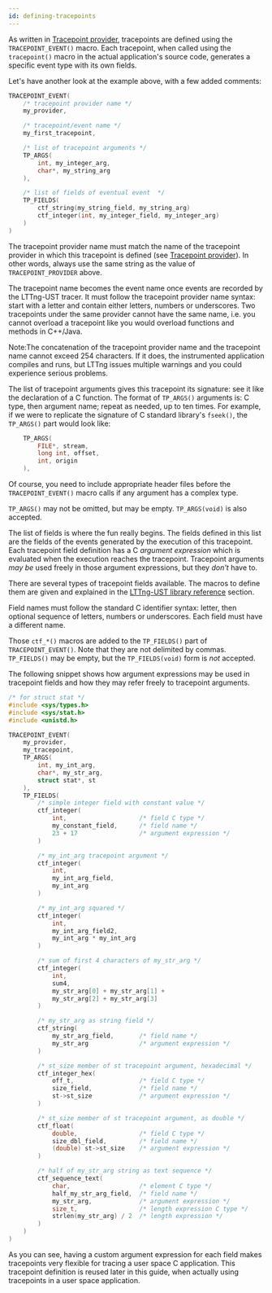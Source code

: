 ```yaml
---
id: defining-tracepoints
---
```


As written in [Tracepoint provider](#doc-tracepoint-provider),
tracepoints are defined using the
`TRACEPOINT_EVENT()` macro. Each tracepoint, when called using the
`tracepoint()` macro in the actual application's source code, generates
a specific event type with its own fields.

Let's have another look at the example above, with a few added comments:

~~~ c
TRACEPOINT_EVENT(
    /* tracepoint provider name */
    my_provider,

    /* tracepoint/event name */
    my_first_tracepoint,

    /* list of tracepoint arguments */
    TP_ARGS(
        int, my_integer_arg,
        char*, my_string_arg
    ),

    /* list of fields of eventual event  */
    TP_FIELDS(
        ctf_string(my_string_field, my_string_arg)
        ctf_integer(int, my_integer_field, my_integer_arg)
    )
)
~~~

The tracepoint provider name must match the name of the tracepoint
provider in which this tracepoint is defined
(see [Tracepoint provider](#doc-tracepoint-provider)). In other words,
always use the same string as the value of `TRACEPOINT_PROVIDER` above.

The tracepoint name becomes the event name once events are recorded
by the LTTng-UST tracer. It must follow the tracepoint provider name
syntax: start with a letter and contain either letters, numbers or
underscores. Two tracepoints under the same provider cannot have the
same name, i.e. you cannot overload a tracepoint like you would
overload functions and methods in C++/Java.

<div class="tip">
<p><span class="t">Note:</span>The concatenation of the tracepoint
provider name and the tracepoint name cannot exceed 254 characters. If
it does, the instrumented application compiles and runs, but LTTng
issues multiple warnings and you could experience serious problems.</p>
</div>

The list of tracepoint arguments gives this tracepoint its signature:
see it like the declaration of a C function. The format of `TP_ARGS()`
arguments is: C type, then argument name; repeat as needed, up to ten
times. For example, if we were to replicate the signature of C standard
library's `fseek()`, the `TP_ARGS()` part would look like:

~~~ c
    TP_ARGS(
        FILE*, stream,
        long int, offset,
        int, origin
    ),
~~~

Of course, you need to include appropriate header files before
the `TRACEPOINT_EVENT()` macro calls if any argument has a complex type.

`TP_ARGS()` may not be omitted, but may be empty. `TP_ARGS(void)` is
also accepted.

The list of fields is where the fun really begins. The fields defined
in this list are the fields of the events generated by the execution
of this tracepoint. Each tracepoint field definition has a C
_argument expression_ which is evaluated when the execution reaches
the tracepoint. Tracepoint arguments _may be_ used freely in those
argument expressions, but they _don't_ have to.

There are several types of tracepoint fields available. The macros to
define them are given and explained in the
[LTTng-UST library reference](#doc-liblttng-ust-tp-fields) section.

Field names must follow the standard C identifier syntax: letter, then
optional sequence of letters, numbers or underscores. Each field must have
a different name.

Those `ctf_*()` macros are added to the `TP_FIELDS()` part of
`TRACEPOINT_EVENT()`. Note that they are not delimited by commas.
`TP_FIELDS()` may be empty, but the `TP_FIELDS(void)` form is _not_
accepted.

The following snippet shows how argument expressions may be used in
tracepoint fields and how they may refer freely to tracepoint arguments.

~~~ c
/* for struct stat */
#include <sys/types.h>
#include <sys/stat.h>
#include <unistd.h>

TRACEPOINT_EVENT(
    my_provider,
    my_tracepoint,
    TP_ARGS(
        int, my_int_arg,
        char*, my_str_arg,
        struct stat*, st
    ),
    TP_FIELDS(
        /* simple integer field with constant value */
        ctf_integer(
            int,                    /* field C type */
            my_constant_field,      /* field name */
            23 + 17                 /* argument expression */
        )

        /* my_int_arg tracepoint argument */
        ctf_integer(
            int,
            my_int_arg_field,
            my_int_arg
        )

        /* my_int_arg squared */
        ctf_integer(
            int,
            my_int_arg_field2,
            my_int_arg * my_int_arg
        )

        /* sum of first 4 characters of my_str_arg */
        ctf_integer(
            int,
            sum4,
            my_str_arg[0] + my_str_arg[1] +
            my_str_arg[2] + my_str_arg[3]
        )

        /* my_str_arg as string field */
        ctf_string(
            my_str_arg_field,       /* field name */
            my_str_arg              /* argument expression */
        )

        /* st_size member of st tracepoint argument, hexadecimal */
        ctf_integer_hex(
            off_t,                  /* field C type */
            size_field,             /* field name */
            st->st_size             /* argument expression */
        )

        /* st_size member of st tracepoint argument, as double */
        ctf_float(
            double,                 /* field C type */
            size_dbl_field,         /* field name */
            (double) st->st_size    /* argument expression */
        )

        /* half of my_str_arg string as text sequence */
        ctf_sequence_text(
            char,                   /* element C type */
            half_my_str_arg_field,  /* field name */
            my_str_arg,             /* argument expression */
            size_t,                 /* length expression C type */
            strlen(my_str_arg) / 2  /* length expression */
        )
    )
)
~~~

As you can see, having a custom argument expression for each field
makes tracepoints very flexible for tracing a user space C application.
This tracepoint definition is reused later in this guide, when
actually using tracepoints in a user space application.
